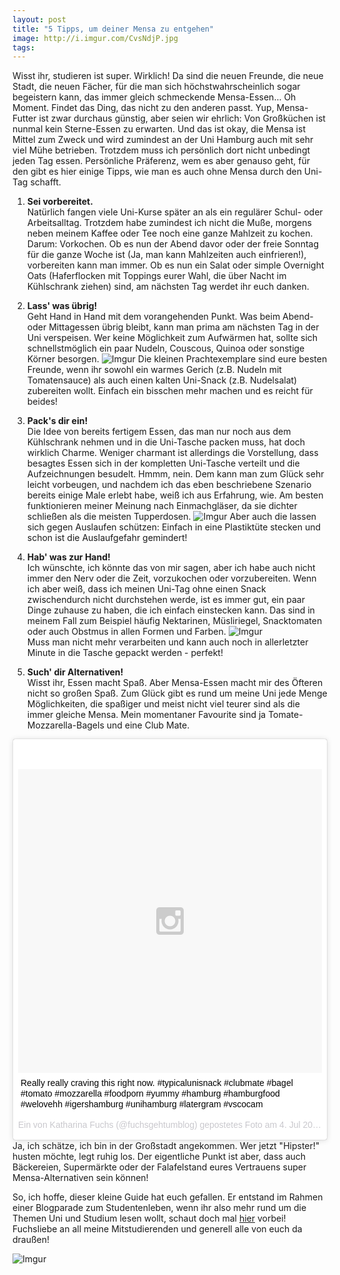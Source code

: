 ```yaml
---
layout: post
title: "5 Tipps, um deiner Mensa zu entgehen"
image: http://i.imgur.com/CvsNdjP.jpg
tags:
---    
```

Wisst ihr, studieren ist super. Wirklich! Da sind die neuen Freunde, die neue Stadt, die neuen Fächer, für die man sich höchstwahrscheinlich sogar begeistern kann, das immer gleich schmeckende Mensa-Essen... Oh Moment. Findet das Ding, das nicht zu den anderen passt. Yup, Mensa-Futter ist zwar durchaus günstig, aber seien wir ehrlich: Von Großküchen ist nunmal kein Sterne-Essen zu erwarten. Und das ist okay, die Mensa ist Mittel zum Zweck und wird zumindest an der Uni Hamburg auch mit sehr viel Mühe betrieben. Trotzdem muss ich persönlich dort nicht unbedingt jeden Tag essen. Persönliche Präferenz, wem es aber genauso geht, für den gibt es hier einige Tipps, wie man es auch ohne Mensa durch den Uni-Tag schafft.

1. **Sei vorbereitet.**  
Natürlich fangen viele Uni-Kurse später an als ein regulärer Schul- oder Arbeitsalltag. Trotzdem habe zumindest ich nicht die Muße, morgens neben meinem Kaffee oder Tee noch eine ganze Mahlzeit zu kochen. Darum: Vorkochen. Ob es nun der Abend davor oder der freie Sonntag für die ganze Woche ist (Ja, man kann Mahlzeiten auch einfrieren!), vorbereiten kann man immer. Ob es nun ein Salat oder simple Overnight Oats (Haferflocken mit Toppings eurer Wahl, die über Nacht im Kühlschrank ziehen) sind, am nächsten Tag werdet ihr euch danken.

2. **Lass' was übrig!**  
Geht Hand in Hand mit dem vorangehenden Punkt. Was beim Abend- oder Mittagessen übrig bleibt,  kann man prima am nächsten Tag in der Uni verspeisen. Wer keine Möglichkeit zum Aufwärmen hat, sollte sich schnellstmöglich ein paar Nudeln, Couscous, Quinoa oder sonstige Körner besorgen. 
![Imgur](http://i.imgur.com/mnZAhSa.jpg)
Die kleinen Prachtexemplare sind eure besten Freunde, wenn ihr sowohl ein warmes Gerich (z.B. Nudeln mit Tomatensauce) als auch einen kalten Uni-Snack (z.B. Nudelsalat) zubereiten wollt. Einfach ein bisschen mehr machen und es reicht für beides!

3. **Pack's dir ein!**  
Die Idee von bereits fertigem Essen, das man nur noch aus dem Kühlschrank nehmen und in die Uni-Tasche packen muss, hat doch wirklich Charme. Weniger charmant ist allerdings die Vorstellung, dass besagtes Essen sich in der kompletten Uni-Tasche verteilt und die Aufzeichnungen besudelt. Hmmm, nein. Dem kann man zum Glück sehr leicht vorbeugen, und nachdem ich das eben beschriebene Szenario bereits einige Male erlebt habe, weiß ich aus Erfahrung, wie. Am besten funktionieren meiner Meinung nach Einmachgläser, da sie dichter schließen als die meisten Tupperdosen. 
![Imgur](http://i.imgur.com/61xE9pH.jpg)
Aber auch die lassen sich gegen Auslaufen schützen: Einfach in eine Plastiktüte stecken und schon ist die Auslaufgefahr gemindert!

4. **Hab' was zur Hand!**  
Ich wünschte, ich könnte das von mir sagen, aber ich habe auch nicht immer den Nerv oder die Zeit, vorzukochen oder vorzubereiten. Wenn ich aber weiß, dass ich meinen Uni-Tag ohne einen Snack zwischendurch nicht durchstehen werde, ist es immer gut, ein paar Dinge zuhause zu haben, die ich einfach einstecken kann. Das sind in meinem Fall zum Beispiel häufig Nektarinen, Müsliriegel, Snacktomaten oder auch Obstmus in allen Formen und Farben. 
![Imgur](http://i.imgur.com/CvsNdjP.jpg)  
Muss man nicht mehr verarbeiten und kann auch noch in allerletzter Minute in die Tasche gepackt werden - perfekt!



5. **Such' dir Alternativen!**  
Wisst ihr, Essen macht Spaß. Aber Mensa-Essen macht mir des Öfteren nicht so großen Spaß. Zum Glück gibt es rund um meine Uni jede Menge Möglichkeiten, die spaßiger und meist nicht viel teurer sind als die immer gleiche Mensa. Mein momentaner Favourite sind ja Tomate-Mozzarella-Bagels und eine Club Mate.

<blockquote class="instagram-media" data-instgrm-captioned data-instgrm-version="4" style=" background:#FFF; border:0; border-radius:3px; box-shadow:0 0 1px 0 rgba(0,0,0,0.5),0 1px 10px 0 rgba(0,0,0,0.15); margin: 1px; max-width:658px; padding:0; width:99.375%; width:-webkit-calc(100% - 2px); width:calc(100% - 2px);"><div style="padding:8px;"> <div style=" background:#F8F8F8; line-height:0; margin-top:40px; padding:50% 0; text-align:center; width:100%;"> <div style=" background:url(data:image/png;base64,iVBORw0KGgoAAAANSUhEUgAAACwAAAAsCAMAAAApWqozAAAAGFBMVEUiIiI9PT0eHh4gIB4hIBkcHBwcHBwcHBydr+JQAAAACHRSTlMABA4YHyQsM5jtaMwAAADfSURBVDjL7ZVBEgMhCAQBAf//42xcNbpAqakcM0ftUmFAAIBE81IqBJdS3lS6zs3bIpB9WED3YYXFPmHRfT8sgyrCP1x8uEUxLMzNWElFOYCV6mHWWwMzdPEKHlhLw7NWJqkHc4uIZphavDzA2JPzUDsBZziNae2S6owH8xPmX8G7zzgKEOPUoYHvGz1TBCxMkd3kwNVbU0gKHkx+iZILf77IofhrY1nYFnB/lQPb79drWOyJVa/DAvg9B/rLB4cC+Nqgdz/TvBbBnr6GBReqn/nRmDgaQEej7WhonozjF+Y2I/fZou/qAAAAAElFTkSuQmCC); display:block; height:44px; margin:0 auto -44px; position:relative; top:-22px; width:44px;"></div></div> <p style=" margin:8px 0 0 0; padding:0 4px;"> <a href="https://instagram.com/p/4tYeJhmaFu/" style=" color:#000; font-family:Arial,sans-serif; font-size:14px; font-style:normal; font-weight:normal; line-height:17px; text-decoration:none; word-wrap:break-word;" target="_top">Really really craving this right now.  #typicalunisnack #clubmate #bagel #tomato #mozzarella #foodporn #yummy #hamburg #hamburgfood #welovehh #igershamburg #unihamburg #latergram #vscocam</a></p> <p style=" color:#c9c8cd; font-family:Arial,sans-serif; font-size:14px; line-height:17px; margin-bottom:0; margin-top:8px; overflow:hidden; padding:8px 0 7px; text-align:center; text-overflow:ellipsis; white-space:nowrap;">Ein von Katharina Fuchs (@fuchsgehtumblog) gepostetes Foto am <time style=" font-family:Arial,sans-serif; font-size:14px; line-height:17px;" datetime="2015-07-04T09:24:45+00:00">4. Jul 2015 um 2:24 Uhr</time></p></div></blockquote>
<script async defer src="//platform.instagram.com/en_US/embeds.js"></script> 
Ja, ich schätze, ich bin in der Großstadt angekommen. Wer jetzt "Hipster!" husten möchte, legt ruhig los. Der eigentliche Punkt ist aber, dass auch Bäckereien, Supermärkte oder der Falafelstand eures Vertrauens super Mensa-Alternativen sein können!

So, ich hoffe, dieser kleine Guide hat euch gefallen. Er entstand im Rahmen einer Blogparade zum Studentenleben, wenn ihr also mehr rund um die Themen Uni und Studium lesen wollt, schaut doch mal [hier](http://stud-enten-leben.de/post/122921959818/blogparade) vorbei!  
Fuchsliebe an all meine Mitstudierenden und generell alle von euch da draußen!

![Imgur](http://i.imgur.com/oGQxSzl.jpg) 


